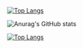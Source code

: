 [![Top Langs](https://github-readme-stats.vercel.app/api/top-langs/?username=cchao123&layout=compact&hide=CSS)](https://github.com/anuraghazra/github-readme-stats)

![Anurag's GitHub stats](https://github-readme-stats.vercel.app/api?username=cchao123&&hide=contribs,prs&bg_color=30,e96443,904e95&title_color=fff&text_color=fff)

[![Top Langs](https://github-readme-stats.vercel.app/api/top-langs/?username=anuraghazra&hide=javascript,html)](https://github.com/anuraghazra/github-readme-stats)
